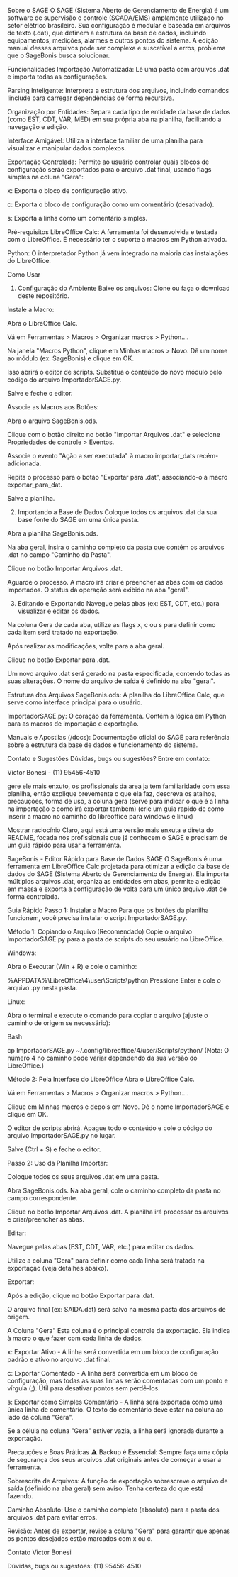 Sobre o SAGE
O SAGE (Sistema Aberto de Gerenciamento de Energia) é um software de supervisão e controle (SCADA/EMS) amplamente utilizado no setor elétrico brasileiro. Sua configuração é modular e baseada em arquivos de texto (.dat), que definem a estrutura da base de dados, incluindo equipamentos, medições, alarmes e outros pontos do sistema. A edição manual desses arquivos pode ser complexa e suscetível a erros, problema que o SageBonis busca solucionar.

Funcionalidades
Importação Automatizada: Lê uma pasta com arquivos .dat e importa todas as configurações.

Parsing Inteligente: Interpreta a estrutura dos arquivos, incluindo comandos !include para carregar dependências de forma recursiva.

Organização por Entidades: Separa cada tipo de entidade da base de dados (como EST, CDT, VAR, MED) em sua própria aba na planilha, facilitando a navegação e edição.

Interface Amigável: Utiliza a interface familiar de uma planilha para visualizar e manipular dados complexos.

Exportação Controlada: Permite ao usuário controlar quais blocos de configuração serão exportados para o arquivo .dat final, usando flags simples na coluna "Gera":

x: Exporta o bloco de configuração ativo.

c: Exporta o bloco de configuração como um comentário (desativado).

s: Exporta a linha como um comentário simples.

Pré-requisitos
LibreOffice Calc: A ferramenta foi desenvolvida e testada com o LibreOffice. É necessário ter o suporte a macros em Python ativado.

Python: O interpretador Python já vem integrado na maioria das instalações do LibreOffice.

Como Usar
1. Configuração do Ambiente
Baixe os arquivos: Clone ou faça o download deste repositório.

Instale a Macro:

Abra o LibreOffice Calc.

Vá em Ferramentas > Macros > Organizar macros > Python....

Na janela "Macros Python", clique em Minhas macros > Novo. Dê um nome ao módulo (ex: SageBonis) e clique em OK.

Isso abrirá o editor de scripts. Substitua o conteúdo do novo módulo pelo código do arquivo ImportadorSAGE.py.

Salve e feche o editor.

Associe as Macros aos Botões:

Abra o arquivo SageBonis.ods.

Clique com o botão direito no botão "Importar Arquivos .dat" e selecione Propriedades de controle > Eventos.

Associe o evento "Ação a ser executada" à macro importar_dats recém-adicionada.

Repita o processo para o botão "Exportar para .dat", associando-o à macro exportar_para_dat.

Salve a planilha.

2. Importando a Base de Dados
Coloque todos os arquivos .dat da sua base fonte do SAGE em uma única pasta.

Abra a planilha SageBonis.ods.

Na aba geral, insira o caminho completo da pasta que contém os arquivos .dat no campo "Caminho da Pasta".

Clique no botão Importar Arquivos .dat.

Aguarde o processo. A macro irá criar e preencher as abas com os dados importados. O status da operação será exibido na aba "geral".

3. Editando e Exportando
Navegue pelas abas (ex: EST, CDT, etc.) para visualizar e editar os dados.

Na coluna Gera de cada aba, utilize as flags x, c ou s para definir como cada item será tratado na exportação.

Após realizar as modificações, volte para a aba geral.

Clique no botão Exportar para .dat.

Um novo arquivo .dat será gerado na pasta especificada, contendo todas as suas alterações. O nome do arquivo de saída é definido na aba "geral".

Estrutura dos Arquivos
SageBonis.ods: A planilha do LibreOffice Calc, que serve como interface principal para o usuário.

ImportadorSAGE.py: O coração da ferramenta. Contém a lógica em Python para as macros de importação e exportação.

Manuais e Apostilas (/docs): Documentação oficial do SAGE para referência sobre a estrutura da base de dados e funcionamento do sistema.

Contato e Sugestões
Dúvidas, bugs ou sugestões? Entre em contato:

Victor Bonesi - (11) 95456-4510







gere ele mais enxuto, os profissionais da area ja tem familiaridade com essa planilha, então explique brevemente o que ela faz, descreva os atalhos, precauções, forma de uso, a coluna gera (serve para indicar o que é a linha na importação e como irá exportar tambem) (crie um guia rapido de como inserir a macro no caminho do libreoffice para windows e linux)




Mostrar raciocínio
Claro, aqui está uma versão mais enxuta e direta do README, focada nos profissionais que já conhecem o SAGE e precisam de um guia rápido para usar a ferramenta.

SageBonis - Editor Rápido para Base de Dados SAGE
O SageBonis é uma ferramenta em LibreOffice Calc projetada para otimizar a edição da base de dados do SAGE (Sistema Aberto de Gerenciamento de Energia). Ela importa múltiplos arquivos .dat, organiza as entidades em abas, permite a edição em massa e exporta a configuração de volta para um único arquivo .dat de forma controlada.

Guia Rápido
Passo 1: Instalar a Macro
Para que os botões da planilha funcionem, você precisa instalar o script ImportadorSAGE.py.

Método 1: Copiando o Arquivo (Recomendado)
Copie o arquivo ImportadorSAGE.py para a pasta de scripts do seu usuário no LibreOffice.

Windows:

Abra o Executar (Win + R) e cole o caminho:

%APPDATA%\LibreOffice\4\user\Scripts\python
Pressione Enter e cole o arquivo .py nesta pasta.

Linux:

Abra o terminal e execute o comando para copiar o arquivo (ajuste o caminho de origem se necessário):

Bash

cp ImportadorSAGE.py ~/.config/libreoffice/4/user/Scripts/python/
(Nota: O número 4 no caminho pode variar dependendo da sua versão do LibreOffice.)

Método 2: Pela Interface do LibreOffice
Abra o LibreOffice Calc.

Vá em Ferramentas > Macros > Organizar macros > Python....

Clique em Minhas macros e depois em Novo. Dê o nome ImportadorSAGE e clique em OK.

O editor de scripts abrirá. Apague todo o conteúdo e cole o código do arquivo ImportadorSAGE.py no lugar.

Salve (Ctrl + S) e feche o editor.

Passo 2: Uso da Planilha
Importar:

Coloque todos os seus arquivos .dat em uma pasta.

Abra SageBonis.ods. Na aba geral, cole o caminho completo da pasta no campo correspondente.

Clique no botão Importar Arquivos .dat. A planilha irá processar os arquivos e criar/preencher as abas.

Editar:

Navegue pelas abas (EST, CDT, VAR, etc.) para editar os dados.

Utilize a coluna "Gera" para definir como cada linha será tratada na exportação (veja detalhes abaixo).

Exportar:

Após a edição, clique no botão Exportar para .dat.

O arquivo final (ex: SAIDA.dat) será salvo na mesma pasta dos arquivos de origem.

A Coluna "Gera"
Esta coluna é o principal controle da exportação. Ela indica à macro o que fazer com cada linha de dados.

x: Exportar Ativo - A linha será convertida em um bloco de configuração padrão e ativo no arquivo .dat final.

c: Exportar Comentado - A linha será convertida em um bloco de configuração, mas todas as suas linhas serão comentadas com um ponto e vírgula (;). Útil para desativar pontos sem perdê-los.

s: Exportar como Simples Comentário - A linha será exportada como uma única linha de comentário. O texto do comentário deve estar na coluna ao lado da coluna "Gera".

Se a célula na coluna "Gera" estiver vazia, a linha será ignorada durante a exportação.

Precauções e Boas Práticas
⚠️ Backup é Essencial: Sempre faça uma cópia de segurança dos seus arquivos .dat originais antes de começar a usar a ferramenta.

Sobrescrita de Arquivos: A função de exportação sobrescreve o arquivo de saída (definido na aba geral) sem aviso. Tenha certeza do que está fazendo.

Caminho Absoluto: Use o caminho completo (absoluto) para a pasta dos arquivos .dat para evitar erros.

Revisão: Antes de exportar, revise a coluna "Gera" para garantir que apenas os pontos desejados estão marcados com x ou c.

Contato
Victor Bonesi

Dúvidas, bugs ou sugestões: (11) 95456-4510
